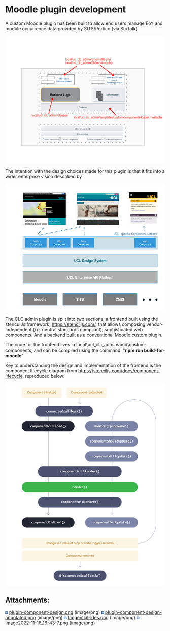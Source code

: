 # Moodle plugin development

A custom Moodle plugin has been built to allow end users manage EoY and module occurrence data provided by SITS/Portico (via StuTalk)

<img src="attachments/188816241/230951411.png" width="566" height="400" />

The intention with the design choices made for this plugin is that it fits into a wider enterprise vision described by

<img src="attachments/188816241/230951416.png" height="400" />

The CLC admin plugin is split into two sections, a frontend built using the stenculJs framework, <https://stenciljs.com/>, that allows composing vendor-independent (i.e. neutral standards compliant), sophisticated web components. And a backend built as a conventional Moodle custom plugin.

The code for the frontend lives in local\\ucl\_clc\_admin\\amd\\custom-components, and can be compiled using the command: "**npm run build-for-moodle**"

Key to understanding the design and implementation of the frontend is the component lifecycle diagram from <https://stenciljs.com/docs/component-lifecycle>, reproduced below:

![](attachments/188816241/230951426.png)

## Attachments:

<img src="images/icons/bullet_blue.gif" width="8" height="8" /> [plugin-component-design.png](attachments/188816241/188816239.png) (image/png)
<img src="images/icons/bullet_blue.gif" width="8" height="8" /> [plugin-component-design-annotated.png](attachments/188816241/230951411.png) (image/png)
<img src="images/icons/bullet_blue.gif" width="8" height="8" /> [tangential-ides.png](attachments/188816241/230951416.png) (image/png)
<img src="images/icons/bullet_blue.gif" width="8" height="8" /> [image2022-11-16\_16-43-7.png](attachments/188816241/230951426.png) (image/png)

